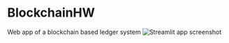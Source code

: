 # BlockchainHW
Web app of a blockchain based ledger system
![Streamlit app screenshot](https://user-images.githubusercontent.com/29550860/148457372-2f78c190-1ccc-453f-af4a-8d6aa5bc951d.png)
